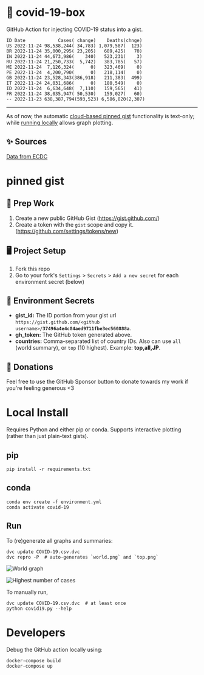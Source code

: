 # 🏥 covid-19-box

GitHub Action for injecting COVID-19 status into a gist.

```
ID Date            Cases( change)    Deaths(chnge)
US 2022-11-24 98,538,244( 34,783) 1,079,587(  123)
BR 2022-11-24 35,000,295( 23,205)   689,425(   70)
IN 2022-11-24 44,673,986(    340)   523,231(    3)
RU 2022-11-24 21,250,733(  5,742)   383,785(   57)
ME 2022-11-24  7,126,324(      0)   323,469(    0)
PE 2022-11-24  4,200,790(      0)   218,114(    0)
GB 2022-11-24 23,528,343(386,918)   211,383(  499)
IT 2022-11-24 24,031,686(      0)   180,549(    0)
ID 2022-11-24  6,634,648(  7,110)   159,565(   41)
FR 2022-11-24 38,035,947( 50,530)   159,027(   60)
-- 2022-11-23 638,387,794(593,523) 6,586,820(2,307)
```

---

As of now, the automatic [cloud-based pinned gist](#pinned-gist) functionality is text-only;
while [running locally](#local-install) allows graph plotting.

## ✨ Sources

[Data from ECDC](https://www.ecdc.europa.eu/en/publications-data/download-todays-data-geographic-distribution-covid-19-cases-worldwide)

# pinned gist

## 🎒 Prep Work
1. Create a new public GitHub Gist (https://gist.github.com/)
1. Create a token with the `gist` scope and copy it. (https://github.com/settings/tokens/new)

## 🖥 Project Setup
1. Fork this repo
1. Go to your fork's `Settings` > `Secrets` > `Add a new secret` for each environment secret (below)

## 🤫 Environment Secrets
- **gist_id:** The ID portion from your gist url `https://gist.github.com/<github username>/`**`37496a4e4c84aed9711fbe3ec560888a`**.
- **gh_token:** The GitHub token generated above.
- **countries:** Comma-separated list of country IDs. Also can use `all` (world summary), or `top` (10 highest). Example: **top,all,JP**.

## 💸 Donations

Feel free to use the GitHub Sponsor button to donate towards my work if you're feeling generous <3

# Local Install

Requires Python and either pip or conda. Supports interactive plotting (rather than just plain-text gists).

## pip

```
pip install -r requirements.txt
```

## conda

```
conda env create -f environment.yml
conda activate covid-19
```

## Run

To (re)generate all graphs and summaries:

```
dvc update COVID-19.csv.dvc
dvc repro -P  # auto-generates `world.png` and `top.png`
```

![World graph](world.png)

![Highest number of cases](top.png)

To manually run,

```
dvc update COVID-19.csv.dvc  # at least once
python covid19.py --help
```

# Developers

Debug the GitHub action locally using:

```
docker-compose build
docker-compose up
```
